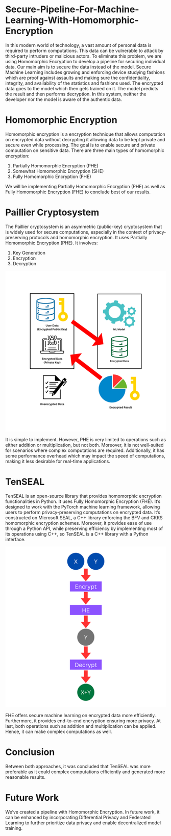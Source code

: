 # Secure-Pipeline-For-Machine-Learning-With-Homomorphic-Encryption

In this modern world of technology, a vast amount of personal data is required to perform computations. This data can be vulnerable to attack by third-party intruders or malicious actors. To eliminate this problem, we are using Homomorphic Encryption to develop a pipeline for securing individual data. Our main aim is to secure the data instead of the model. Secure Machine Learning includes growing and enforcing device studying fashions which are proof against assaults and making sure the confidentiality, integrity, and availability of the statistics and fashions used. The encrypted data goes to the model which then gets trained on it. The model predicts the result and then performs decryption. In this system, neither the developer nor the model is aware of the authentic data.

# Homomorphic Encryption

Homomorphic encryption is a encryption technique that allows computation on encrypted data without decrypting it allowing data to be kept private and secure even while processing. The goal is to enable secure and private computation on sensitive data. There are three main types of homomorphic encryption:

1. Partially Homomorphic Encryption (PHE)
2. Somewhat Homomorphic Encryption (SHE)
3. Fully Homomorphic Encryption (FHE)

We will be implementing Partially Homomorphic Encryption (PHE) as well as Fully Homomorphic Encryption (FHE) to conclude best of our results.

# Paillier Cryptosystem

The Paillier cryptosystem is an asymmetric (public-key) cryptosystem that is widely used for secure computations, especially in the context of privacy-preserving protocols and homomorphic encryption. It uses Partially Homomorphic Encryption (PHE). It involves:

1. Key Generation
2. Encryption
3. Decryption

![M1](https://github.com/tahawar/Secure-Pipeline-For-Machine-Learning-With-Homomorphic-Encryption/blob/a5c1ff8ce2a617426f15b259846f8bcafcdc8b14/Methodology%201.png)

It is simple to implement. However, PHE is very limited to operations such as either addition or multiplication, but not both. Moreover, it is not well-suited for scenarios where complex computations are required. Additionally, it has some performance overhead which may impact the speed of computations, making it less desirable for real-time applications.

# TenSEAL

TenSEAL is an open-source library that provides homomorphic encryption functionalities in Python. It uses Fully Homomorphic Encryption (FHE). It’s designed to work with the PyTorch machine learning framework, allowing users to perform privacy-preserving computations on encrypted data. It’s constructed on Microsoft SEAL, a C++ library enforcing the BFV and CKKS homomorphic encryption schemes. Moreover, it provides ease of use through a Python API, while preserving efficiency by implementing most of its operations using C++, so TenSEAL is a C++ library with a Python interface.

![M2](https://github.com/tahawar/Secure-Pipeline-For-Machine-Learning-With-Homomorphic-Encryption/blob/acd2a66ca89362123e6ded6ea19595c0e8a3afa3/Methodology%202.png)

FHE offers secure machine learning on encrypted data more efficiently. Furthermore, it provides end-to-end encryption ensuring more privacy. At last, both operations such as addition and multiplication can be applied. Hence, it can make complex computations as well.

# Conclusion

Between both approaches, it was concluded that TenSEAL was more preferable as it could complex computations efficiently and generated more reasonable results.

# Future Work

We’ve created a pipeline with Homomorphic Encryption. In future work, it can be enhanced by incorporating Differential Privacy and Federated Learning to further prioritize data privacy and enable decentralized model training.

